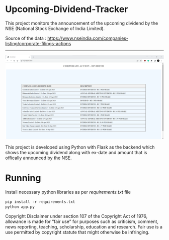 # Upcoming-Dividend-Tracker
This project monitors the announcement of the upcoming dividend by the NSE (National Stock Exchange of India Limited).

Source of the data : https://www.nseindia.com/companies-listing/corporate-filings-actions

<hr/>

![image](image.png)

This project is developed using Python with Flask as the backend which shows the upcoming dividend along with ex-date and amount that is offically announced by the NSE.


# Running
Install necessary python libraries as per _requirements.txt_ file
```
pip install -r requirements.txt 
python app.py
```

Copyright Disclaimer under section 107 of the Copyright Act of 1976, allowance is made for “fair use” for purposes such as criticism, comment, news reporting, teaching, scholarship, education and research. Fair use is a use permitted by copyright statute that might otherwise be infringing.
